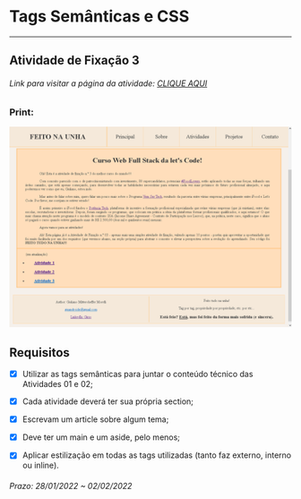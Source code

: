 # Tags Semânticas e CSS  

---

## Atividade de Fixação 3  

###### Link para visitar a página da atividade: [CLIQUE AQUI](https://giunossauro.github.io/iFood_Lets-Code_Sala-842/1_Front-End-Estatico/Atividades-de-Fixacao/3_Tags-Semanticas-e-CSS/index.html)

### Print:

![Print](https://github.com/Giunossauro/iFood_Lets-Code_Sala-842/blob/master/1_Front-End-Estatico/Atividades-de-Fixacao/3_Tags-Semanticas-e-CSS/img/1f3.png)

## Requisitos  

- [x] Utilizar as tags semânticas para juntar o conteúdo técnico das Atividades 01 e 02;  

- [x] Cada atividade deverá ter sua própria section;  

- [x] Escrevam um article sobre algum tema;  

- [x] Deve ter um main e um aside, pelo menos;  

- [x] Aplicar estilização em todas as tags utilizadas (tanto faz externo, interno ou inline).  

###### Prazo: 28/01/2022 ~ 02/02/2022  
